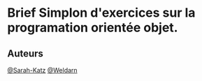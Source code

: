 # Brief Simplon d'exercices sur la programation orientée objet.

## Auteurs
[@Sarah-Katz](https://github.com/Sarah-Katz)
[@Weldarn](https://github.com/weldarn)


